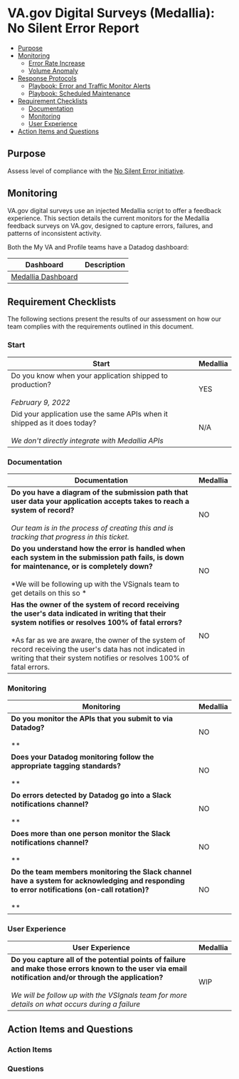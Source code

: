 # VA.gov Digital Surveys (Medallia): No Silent Error Report

- [Purpose](#purpose)
- [Monitoring](#monitoring)
  - [Error Rate Increase](#)
  - [Volume Anomaly](#)
- [Response Protocols](#response-protocols)
  - [Playbook: Error and Traffic Monitor Alerts](#playbook-error-and-traffic-monitor-alerts)
  - [Playbook: Scheduled Maintenance](#playbook-scheduled-maintenance)
- [Requirement Checklists](#requirement-checklists)
  - [Documentation](#documentation)
  - [Monitoring](#monitoring)
  - [User Experience](#user-experience)
- [Action Items and Questions](#action-items-and-questions)

## Purpose
Assess level of compliance with the [No Silent Error initiative](https://github.com/department-of-veterans-affairs/va.gov-team-sensitive/blob/master/platform/practices/zero-silent-failures/how-to-discover-if-your-app-has-silent-failures.md).

## Monitoring
VA.gov digital surveys use an injected Medallia script to offer a feedback experience. This section details the current monitors for the Medallia feedback surveys on VA.gov, designed to capture errors, failures, and patterns of inconsistent activity.

Both the My VA and Profile teams have a Datadog dashboard:

| **Dashboard**          | **Description**        |
|-------------------|----------------------|
| [Medallia Dashboard]()     |           |


## Requirement Checklists
The following sections present the results of our assessment on how our team complies with the requirements outlined in this document. 

### Start

| **Start** | **Medallia** |
|-------------------|-----------|
| Do you know when your application shipped to production? <br><br> *February 9, 2022*  | YES |
| Did your application use the same APIs when it shipped as it does today? <br><br> *We don't directly integrate with Medallia APIs* | N/A |

### Documentation

| **Documentation** | **Medallia** |
|-------------------|-----------|
| **Do you have a diagram of the submission path that user data your application accepts takes to reach a system of record?**  <br><br> *Our team is in the process of creating this and is tracking that progress in this ticket.* | NO |
| **Do you understand how the error is handled when each system in the submission path fails, is down for maintenance, or is completely down?** <br><br> *We will be following up with the VSignals team to get details on this so * | NO |
| **Has the owner of the system of record receiving the user's data indicated in writing that their system notifies or resolves 100% of fatal errors?** <br><br> *As far as we are aware, the owner of the system of record receiving the user's data has not indicated in writing that their system notifies or resolves 100% of fatal errors. | NO |

### Monitoring
| **Monitoring** | **Medallia** |
|----------------|-----------|
| **Do you monitor the APIs that you submit to via Datadog?** <br><br> **| NO |
| **Does your Datadog monitoring follow the appropriate tagging standards?** <br><br> ** | NO |
| **Do errors detected by Datadog go into a Slack notifications channel?** <br><br> ** | NO |
| **Does more than one person monitor the Slack notifications channel?** <br><br> ** | NO |
| **Do the team members monitoring the Slack channel have a system for acknowledging and responding to error notifications (on-call rotation)?** <br><br> **| NO |

### User Experience
| **User Experience** | **Medallia** |
|---------------------|-----------|
| **Do you capture all of the potential points of failure and make those errors known to the user via email notification and/or through the application?** <br><br> *We will be follow up with the VSIgnals team for more details on what occurs during a failure* | WIP |

## Action Items and Questions

### Action Items


### Questions


